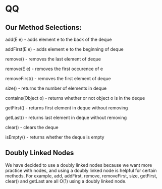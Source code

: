 # QQ

## Our Method Selections:

add(E e) - adds element e to the back of the deque

addFirst(E e) - adds element e to the beginning of deque

remove() - removes the last element of deque

remove(E e) - removes the first occurence of e

removeFirst() - removes the first element of deque

size() - returns the number of elements in deque

contains(Object o) - returns whether or not object o is in the deque

getFirst() - returns first element in deque without removing

getLast() - returns last element in deque without removing

clear() - clears the deque

isEmpty() - returns whether the deque is empty


## Doubly Linked Nodes

We have decided to use a doubly linked nodes because we want more practice with nodes, and using a doubly linked node is helpful for certain methods. For example, add, addFirst, remove, removeFirst, size, getFirst, clear() and getLast are all O(1) using a doubly linked node.
